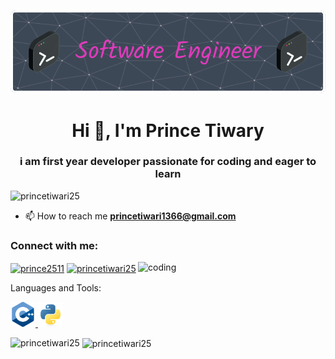
![logo](https://github.com/PrinceTiwari25/PrinceTiwari25/blob/main/github-header-image%20(1).png)


<h1 align="center">Hi 👋, I'm Prince Tiwary</h1>
<h3 align="center">i am first year developer passionate for coding and eager to learn</h3>

<p align="left"> <img src="https://komarev.com/ghpvc/?username=princetiwari25&label=Profile%20views&color=0e75b6&style=flat" alt="princetiwari25" /> </p>



- 📫 How to reach me **princetiwari1366@gmail.com**

<h3 align="left">Connect with me:</h3>
<p align="left">
  <img align="right" alt="coding" width=300 boder-radius=10 src="https://media0.giphy.com/media/v1.Y2lkPTc5MGI3NjExam5uY3VqYjZ0a3BoYTgxMXM4YmdkdHZtdHVjNng3ZnR0MzFhYTZpMiZlcD12MV9pbnRlcm5hbF9naWZfYnlfaWQmY3Q9Zw/DSxKEQoQix9hC/giphy.gif">
<a href="https://linkedin.com/in/prince2511" target="blank"><img align="center" src="https://raw.githubusercontent.com/rahuldkjain/github-profile-readme-generator/master/src/images/icons/Social/linked-in-alt.svg" alt="prince2511" height="30" width="40" /></a>
<a href="https://kaggle.com/princetiwari25" target="blank"><img align="center" src="https://raw.githubusercontent.com/rahuldkjain/github-profile-readme-generator/master/src/images/icons/Social/kaggle.svg" alt="princetiwari25" height="30" width="40" /></a>
</p


<h3 align="left">Languages and Tools:</h3>
<p align="left"> <a href="https://www.w3schools.com/cpp/" target="_blank" rel="noreferrer"> <img src="https://raw.githubusercontent.com/devicons/devicon/master/icons/cplusplus/cplusplus-original.svg" alt="cplusplus" width="40" height="40"/> </a> <a href="https://www.python.org" target="_blank" rel="noreferrer"> <img src="https://raw.githubusercontent.com/devicons/devicon/master/icons/python/python-original.svg" alt="python" width="40" height="40"/> </a> </p>

<p><img align="left" src="https://github-readme-stats.vercel.app/api/top-langs?username=princetiwari25&show_icons=true&locale=en&layout=compact" alt="princetiwari25" /></p>

<p>&nbsp;<img align="center" src="https://github-readme-stats.vercel.app/api?username=princetiwari25&show_icons=true&locale=en" alt="princetiwari25" /></p>

